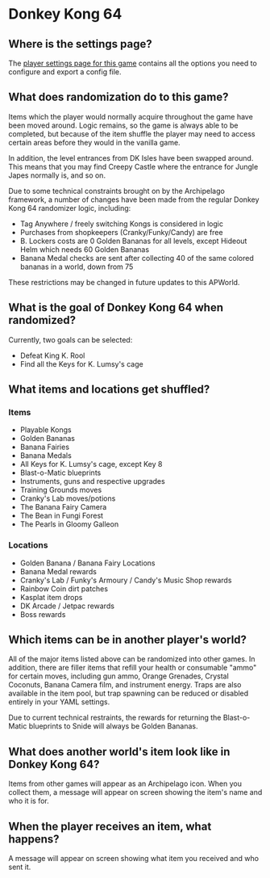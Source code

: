 # Donkey Kong 64

## Where is the settings page?

The [player settings page for this game](../player-settings) contains all the options you need to configure and export a config file.

## What does randomization do to this game?

Items which the player would normally acquire throughout the game have been moved around. Logic remains, so the game is
always able to be completed, but because of the item shuffle the player may need to access certain areas before they
would in the vanilla game.

In addition, the level entrances from DK Isles have been swapped around. This means that you may find Creepy Castle where the entrance for Jungle Japes normally is, and so on.

Due to some technical constraints brought on by the Archipelago framework, a number of changes have been made from the regular Donkey Kong 64 randomizer logic, including:
- Tag Anywhere / freely switching Kongs is considered in logic
- Purchases from shopkeepers (Cranky/Funky/Candy) are free
- B. Lockers costs are 0 Golden Bananas for all levels, except Hideout Helm which needs 60 Golden Bananas
- Banana Medal checks are sent after collecting 40 of the same colored bananas in a world, down from 75

These restrictions may be changed in future updates to this APWorld.

## What is the goal of Donkey Kong 64 when randomized?

Currently, two goals can be selected:

- Defeat King K. Rool
- Find all the Keys for K. Lumsy's cage

## What items and locations get shuffled?

### Items

- Playable Kongs
- Golden Bananas
- Banana Fairies
- Banana Medals
- All Keys for K. Lumsy's cage, except Key 8
- Blast-o-Matic blueprints
- Instruments, guns and respective upgrades
- Training Grounds moves
- Cranky's Lab moves/potions
- The Banana Fairy Camera
- The Bean in Fungi Forest
- The Pearls in Gloomy Galleon

### Locations
- Golden Banana / Banana Fairy Locations
- Banana Medal rewards
- Cranky's Lab / Funky's Armoury / Candy's Music Shop rewards
- Rainbow Coin dirt patches
- Kasplat item drops
- DK Arcade / Jetpac rewards
- Boss rewards

## Which items can be in another player's world?

All of the major items listed above can be randomized into other games. In addition, there are filler items that refill your health or consumable "ammo" for certain moves, including gun ammo, Orange Grenades, Crystal Coconuts, Banana Camera film, and instrument energy. Traps are also available in the item pool, but trap spawning can be reduced or disabled entirely in your YAML settings.

Due to current technical restraints, the rewards for returning the Blast-o-Matic blueprints to Snide will always be Golden Bananas.

## What does another world's item look like in Donkey Kong 64?

Items from other games will appear as an Archipelago icon. When you collect them, a message will appear on screen showing the item's name and who it is for.

## When the player receives an item, what happens?

A message will appear on screen showing what item you received and who sent it.
